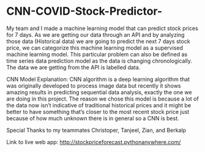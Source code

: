 # CNN-COVID-Stock-Predictor-
My team and I made a machine learning model that can predict stock prices for 7 days. As we are getting our data through an API and by analyzing those data (Historical data) we are going to predict the next 7 days stock price, we can categorize this machine learning model as a supervised machine learning model. This particular problem can also be defined as time series data prediction model as the data is changing chronologically. The data we are getting from the API is labelled data. 

CNN Model Explanation: 
CNN algorithm is a deep learning algorithm that was originally developed to process image data but recently it shows amazing results in predicting sequential data analysis, exactly the one we are doing in this project.  The reason we chose this model is because a lot of the data now isn’t indicative of traditional historical prices and it might be better to have something that’s closer to the most recent stock price just because of how much unknown there is in general so a CNN is best.

Special Thanks to my teammates Christoper, Tanjeel, Zian, and Berkalp


Link to live web app: http://stockpriceforecast.pythonanywhere.com/
